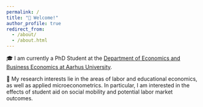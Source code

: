 ```yaml
---
permalink: /
title: "👋 Welcome!"
author_profile: true
redirect_from: 
  - /about/
  - /about.html
---
```



🎓 I am currently a PhD Student at the [Department of Economics and Business Economics at Aarhus University](https://econ.au.dk/). 

📖 My research interests lie in the areas of labor and educational economics, as well as applied microeconometrics. In particular, I am interested in the effects of student aid on social mobility and potential labor market outcomes.
